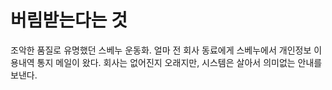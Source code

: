 # 버림받는다는 것

조악한 품질로 유명했던 스베누 운동화. 얼마 전 회사 동료에게 스베누에서 개인정보 이용내역 통지 메일이 왔다. 회사는 없어진지 오래지만, 시스템은 살아서 의미없는 안내를 보낸다.